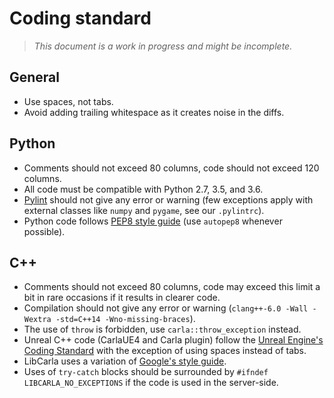 <h1>Coding standard</h1>

> _This document is a work in progress and might be incomplete._

General
-------

  * Use spaces, not tabs.
  * Avoid adding trailing whitespace as it creates noise in the diffs.

Python
------

  * Comments should not exceed 80 columns, code should not exceed 120 columns.
  * All code must be compatible with Python 2.7, 3.5, and 3.6.
  * [Pylint][pylintlink] should not give any error or warning (few exceptions
    apply with external classes like `numpy` and `pygame`, see our `.pylintrc`).
  * Python code follows [PEP8 style guide][pep8link] (use `autopep8` whenever
    possible).

[pylintlink]: https://www.pylint.org/
[pep8link]: https://www.python.org/dev/peps/pep-0008/

C++
---

  * Comments should not exceed 80 columns, code may exceed this limit a bit in
    rare occasions if it results in clearer code.
  * Compilation should not give any error or warning
    (`clang++-6.0 -Wall -Wextra -std=C++14 -Wno-missing-braces`).
  * The use of `throw` is forbidden, use `carla::throw_exception` instead.
  * Unreal C++ code (CarlaUE4 and Carla plugin) follow the
    [Unreal Engine's Coding Standard][ue4link] with the exception of using
    spaces instead of tabs.
  * LibCarla uses a variation of [Google's style guide][googlelink].
  * Uses of `try-catch` blocks should be surrounded by
    `#ifndef LIBCARLA_NO_EXCEPTIONS` if the code is used in the server-side.

[ue4link]: https://docs.unrealengine.com/latest/INT/Programming/Development/CodingStandard/
[googlelink]: https://google.github.io/styleguide/cppguide.html
